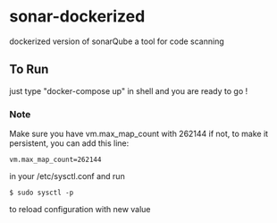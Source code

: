 # sonar-dockerized

dockerized version of sonarQube a tool for code scanning 

## To Run

just type "docker-compose up" in shell and you are ready to go !

### Note

Make sure you have vm.max_map_count with 262144 if not, to make it persistent, you can add this line:

```vm.max_map_count=262144```

in your /etc/sysctl.conf and run

```$ sudo sysctl -p```

to reload configuration with new value
